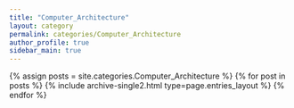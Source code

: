 ```yaml
---
title: "Computer_Architecture"
layout: category
permalink: categories/Computer_Architecture
author_profile: true
sidebar_main: true
---
```


{% assign posts = site.categories.Computer_Architecture %}
{% for post in posts %} {% include archive-single2.html type=page.entries_layout %} {% endfor %}